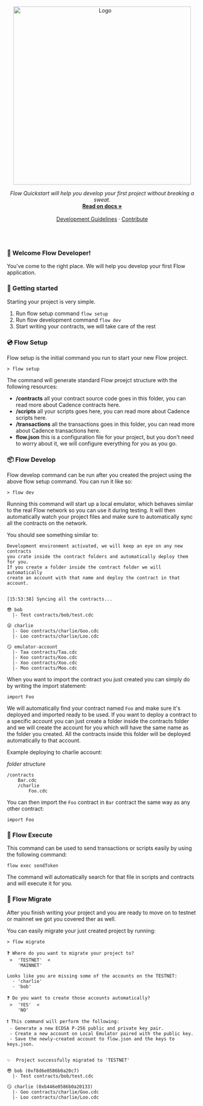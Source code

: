 <br />
<p align="center">
  <a href="https://docs.onflow.org/flow-cli/install/">
    <img src="https://raw.githubusercontent.com/onflow/flow-cli/tmp/cli-dev/quick.svg" alt="Logo" width="470" height="auto">
  </a>

  <p align="center">
    <i>Flow Quickstart will help you develop your first project without breaking a sweat.</i>
    <br />
    <a href="https://docs.onflow.org/flow-cli/install/"><strong>Read on docs »</strong></a>
    <br />
    <br />
    <a href="https://github.com/onflow/flow-cli/issues">Development Guidelines</a>
    ·
    <a href="https://github.com/onflow/flow-cli/blob/master/CONTRIBUTING.md">Contribute</a>
  </p>
</p>
<br />
<br />

### 👋 Welcome Flow Developer!
You've come to the right place. We will help you develop your first Flow application.

### 🔨 Getting started
Starting your project is very simple.

1. Run flow setup command `flow setup`
2. Run flow development command `flow dev`
3. Start writing your contracts, we will take care of the rest

### 💿 Flow Setup
Flow setup is the initial command you run to start your new Flow project.
```shell
> flow setup
```
The command will generate standard Flow proejct structure with the following resources:

- **/contracts** all your contract source code goes in this folder, you can read more about Cadence contracts here.
- **/scripts** all your scripts goes here, you can read more about Cadence scripts here.
- **/transactions** all the transactions goes in this folder, you can read more about Cadence transactions here.
- **flow.json** this is a configuration file for your project, but you don't need to worry about it, we will configure everything for you as you go.


### 📦 Flow Develop
Flow develop command can be run after you created the project using the above flow setup command. You can run it like so:
```shell
> flow dev
```
Running this command will start up a local emulator, which behaves similar to the real Flow network so you can use it during testing. It will then automatically watch your project files and make sure to automatically sync all the contracts on the network.

You should see something similar to:
```shell
Development environment activated, we will keep an eye on any new contracts
you crate inside the contract folders and automatically deploy them for you.
If you create a folder inside the contract folder we will automatically
create an account with that name and deploy the contract in that account.


[15:53:38] Syncing all the contracts...

😎 bob
  |- Test contracts/bob/test.cdc

😜 charlie
  |- Goo contracts/charlie/Goo.cdc
  |- Loo contracts/charlie/Loo.cdc

😏 emulator-account
  |- Taa contracts/Taa.cdc
  |- Koo contracts/Koo.cdc
  |- Xoo contracts/Xoo.cdc
  |- Moo contracts/Moo.cdc
```

When you want to import the contract you just created you can simply do by writing the import statement:
```
import Foo
```
We will automatically find your contract named `Foo` and make sure it's deployed and imported ready to be used.
If you want to deploy a contract to a specific account you can just create a folder inside the contracts folder and we will create the account for you which will have the same name as the folder you created. All the contracts inside this folder will be deployed automatically to that account.

Example deploying to charlie account:

_folder structure_
```
/contracts
    Bar.cdc
    /charlie
        Foo.cdc
```

You can then import the `Foo` contract in `Bar` contract the same way as any other contract:
```
import Foo
```


### 🚀 Flow Execute

This command can be used to send transactions or scripts easily by using the following command:
```shell
flow exec sendToken
```
The command will automatically search for that file in scripts and contracts and will execute it for you.


### 🎉 Flow Migrate
After you finish writing your project and you are ready to move on to testnet or mainnet we got you covered ther as well.

You can easily migrate your just created project by running:

```shell
> flow migrate

❓ Where do you want to migrate your project to?
 >  'TESTNET'  <
    'MAINNET'  

Looks like you are missing some of the accounts on the TESTNET:
  - 'charlie'
  - 'bob'

❓ Do you want to create those accounts automatically?
 >  'YES'  <
    'NO'

❗ This command will perform the following:
 - Generate a new ECDSA P-256 public and private key pair.
 - Create a new account on Local Emulator paired with the public key.
 - Save the newly-created account to flow.json and the keys to keys.json.


✨  Project successfully migrated to 'TESTNET'

😎 bob (0xf8d6e0586b0a20c7)
  |- Test contracts/bob/test.cdc

😏 charlie (0xb446e0586b0a20133)
  |- Goo contracts/charlie/Goo.cdc
  |- Loo contracts/charlie/Loo.cdc

```
